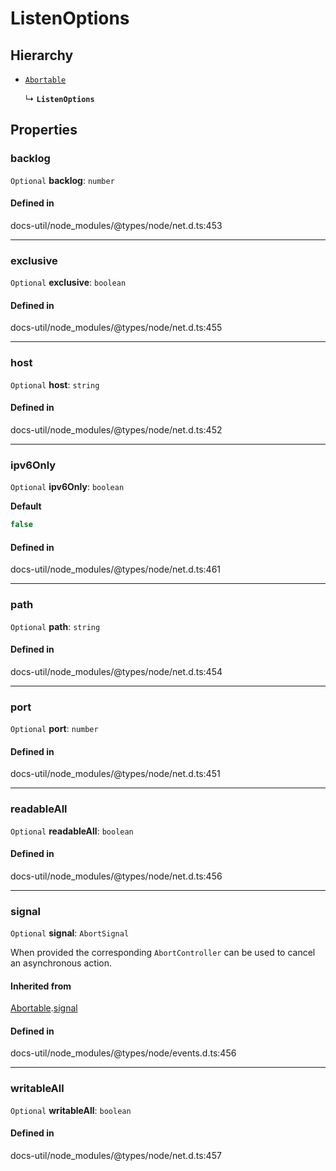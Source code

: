 # ListenOptions

## Hierarchy

- [`Abortable`](../index.md#abortable)

  ↳ **`ListenOptions`**

## Properties

### backlog

 `Optional` **backlog**: `number`

#### Defined in

docs-util/node_modules/@types/node/net.d.ts:453

___

### exclusive

 `Optional` **exclusive**: `boolean`

#### Defined in

docs-util/node_modules/@types/node/net.d.ts:455

___

### host

 `Optional` **host**: `string`

#### Defined in

docs-util/node_modules/@types/node/net.d.ts:452

___

### ipv6Only

 `Optional` **ipv6Only**: `boolean`

**Default**

```ts
false
```

#### Defined in

docs-util/node_modules/@types/node/net.d.ts:461

___

### path

 `Optional` **path**: `string`

#### Defined in

docs-util/node_modules/@types/node/net.d.ts:454

___

### port

 `Optional` **port**: `number`

#### Defined in

docs-util/node_modules/@types/node/net.d.ts:451

___

### readableAll

 `Optional` **readableAll**: `boolean`

#### Defined in

docs-util/node_modules/@types/node/net.d.ts:456

___

### signal

 `Optional` **signal**: `AbortSignal`

When provided the corresponding `AbortController` can be used to cancel an asynchronous action.

#### Inherited from

[Abortable](../index.md#abortable).[signal](../index.md#signal)

#### Defined in

docs-util/node_modules/@types/node/events.d.ts:456

___

### writableAll

 `Optional` **writableAll**: `boolean`

#### Defined in

docs-util/node_modules/@types/node/net.d.ts:457
